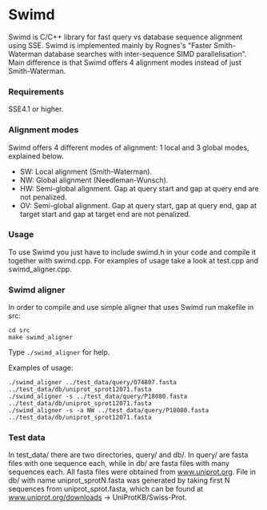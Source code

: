 # Swimd

Swimd is C/C++ library for fast query vs database sequence alignment using SSE.
Swimd is implemented mainly by Rognes's "Faster Smith-Waterman database searches with inter-sequence SIMD parallelisation".
Main difference is that Swimd offers 4 alignment modes instead of just Smith-Waterman.

### Requirements
SSE4.1 or higher.

### Alignment modes
Swimd offers 4 different modes of alignment: 1 local and 3 global modes, explained below.
* SW: Local alignment (Smith-Waterman).
* NW: Global alignment (Needleman-Wunsch).
* HW: Semi-global alignment. Gap at query start and gap at query end are not penalized.
* OV: Semi-global alignment. Gap at query start, gap at query end, gap at target start and gap at target end are not penalized.

### Usage
To use Swimd you just have to include swimd.h in your code and compile it together with swimd.cpp.
For examples of usage take a look at test.cpp and swimd_aligner.cpp.

### Swimd aligner
In order to compile and use simple aligner that uses Swimd run makefile in src:

    cd src
    make swimd_aligner
    
Type `./swimd_aligner` for help.

Examples of usage:

    ./swimd_aligner ../test_data/query/O74807.fasta ../test_data/db/uniprot_sprot12071.fasta
    ./swimd_aligner -s ../test_data/query/P18080.fasta ../test_data/db/uniprot_sprot12071.fasta
    ./swimd_aligner -s -a NW ../test_data/query/P18080.fasta ../test_data/db/uniprot_sprot12071.fasta
    
### Test data
In test_data/ there are two directories, query/ and db/.
In query/ are fasta files with one sequence each, while in db/ are fasta files with many sequences each.
All fasta files were obtained from www.uniprot.org.
File in db/ with name uniprot_sprotN.fasta was generated by taking first N sequences from uniprot_sprot.fasta, which can be found at www.uniprot.org/downloads -> UniProtKB/Swiss-Prot.

